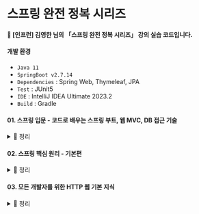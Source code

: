 # 스프링 완전 정복 시리즈

#### 📣 [인프런] 김영한 님의 「스프링 완전 정복 시리즈」 강의 실습 코드입니다.

#### 개발 환경
* `Java 11`
* `SpringBoot v2.7.14`
* `Dependencies` : Spring Web, Thymeleaf, JPA
* `Test` : JUnit5
* `IDE` : IntelliJ IDEA Ultimate 2023.2
* `Build` : Gradle

#### 01. 스프링 입문 - 코드로 배우는 스프링 부트, 웹 MVC, DB 접근 기술
  <details> 
   <summary> 📑 정리 </summary>

  </details>

#### 02. 스프링 핵심 원리 - 기본편
  <details> 
   <summary> 📑 정리 </summary>
  
##### `Section 1) 객체 지향 설계와 스프링`
  * `객체 지향 설계`

      * 객체 지향의 핵심은 **다형성**
      * But, 다형성 만으로는 OCP (개방-폐쇄 원칙), DIP (의존관계 역전 원칙)를 지킬 수 없다 ! 뭔가 더 필요하다. ➡️ **스프링 프레임워크의 등장**
    
  * `스프링`

      * 스프링은 다음 기술로 다형성과 OCP, DIP이 가능하도록 지원한다.
        * DI(Dependency Injection) 
        * **DI 컨테이너**
      * 클라이언트의 코드 변경 없이 기능 확장 가능 ➡️ 쉽게 부품을 교체하듯이 개발을 가능하게 해주는 스프링
   <br>
  
##### `Section 2, 3) 스프링 핵심 원리`
  * 비즈니스 요구사항의 일부분이 미확정된 상황일지라도 개발을 무기한 연기할 수는 없다. 객체 지향 설계 기법에 따라 인터페이스를 만들어 구현체를 언제든지 갈아 끼울 수 있도록 설계한다면, 추후 요구사항이 변경되더라도 유연하게 대처할 수 있다.
      * 즉, 역할과 구현을 분리하여 자유롭게 구현 객체를 조립할 수 있게 설계하자 !
        
* `좋은 객체 지향 설계 5가지 원칙 중 SRP, DIP, OCP`
 
  *  SRP 단일 책임 원칙 : 한 클래스는 하나의 책임만 가져야 한다.
          * 관심사를 분리하자 !

  *  DIP 의존 관계 역전 원칙 : 객체는 구체화가 아닌 추상화에 의존해야 한다.
          * 의존 관계를 주입하자 !

  *  OCP 개방 폐쇄 원칙 : 소프트웨어 요소는 확장에는 열려 있으나, 변경에는 닫혀 있어야 한다.
          * 클라이언트 코드를 변경하지 않도록 하자 !
       
* `제어의 역전 IoC (Inversion of Control)`

    * 프로그램의 제어 흐름을 직접 제어하는 것이 아닌 외부에서 관리하는 설계 원칙
        * 내가 호출하는 것이 아니라 프레임워크 같은 것이 내 코드를 대신 호출해준다 ! (예 : JUnit)
       
* `의존 관계 주입 DI (Dependency Injection)`

    * 애플리케이션 실행 시점에 외부에서 실제 구현 객체를 생성하고 클라이언트에 전달해서 클라이언트와 서버의 실제 의존 관계가 연결 되는 것
    * 객체 인스턴스를 생성하고, 그 참조값을 전달하여 연결
    * 클라이언트 코드 변경 없이 클라이언트가 호출하는 대상의 타입 인스턴스 변경 가능
    * 정적인 클래스 의존 관계를 변경하지 않으면서 동적인 객체 인스턴스 의존 관계 변경 용이

* `IoC 컨테이너, DI 컨테이너`
 
    * 객체를 생성하고 관리하면서 의존 관계를 연결해주는 것
    <br>

##### `Section 4) 스프링 컨테이너와 스프링 빈`
  * `스프링 컨테이너`
    
    * 스프링에서 의존관계 주입(DI)을 이용하여 애플리케이션을 구성하는 여러 빈(Bean)들의 생명 주기와 애플리케이션의 서비스 실행 등을 관리하며 생성된 인스턴스들에게 기능 제공
      * 빈(Bean) : 스프링에서 스프링이 제어권을 가져 직접 생성하고, 의존 관계를 부여하는 오브젝트 
    * 스프링 컨테이너에 적절한 설정이 있다면, 프로그래머의 개입 없이 작성된 코드를 컨테이너가 빈을 스스로 참조한 뒤, 알아서 관리 가능
  * `BeanFactory와 ApplicationContext`

    * `BeanFactory`
      * 빈을 관리하고 조회하는 기능을 담당하는 스프링 컨테이너의 최상위 인터페이스

    * `ApplicationContext`
      * BeanFactory 기능을 모두 상속 받아 제공 
      * BeanFactory 기능 + 부가 기능 제공 ➡️ BeanFactory의 확장 버전

       💡 참고로 BeanFactory를 직접 사용할 일은 거의 없다. 부가 기능이 포함된 ApplicationContext 사용 !

##### `Section 5) 싱글톤 컨테이너`
  * `싱글톤 패턴`
      
      * 고객의 요청이 들어올 때마다 객체를 생성하는 것이 아닌, 이미 만들어진 객체를 공유하여 사용하는 패턴
        ```java
        public class Singleton {

            // 1. static 영역에 객체를 딱 1개만 생성
            private static Singleton instance = new Singleton();

            // 2. public으로 열어서 객체 인스턴스가 필요하면 이 static 메서드를 통해서만 조회하도록 허용
            public static Singleton getInstance() {
                return instance;
            }

            // 3. 생성자를 private으로 선언하여 외부에서 new 키워드를 사용한 객체 생성을 못하게 막음
            private Singleton() {
            }
        
            public void logic() {
                System.out.println("싱글톤 객체 로직 호출");
            }
        }
        ```
       
  * `싱글톤 컨테이너`

      * 유연성이 떨어지는 각종 싱글톤 패턴의 문제점을 해결하면서, 싱글톤 패턴을 적용하지 않아도 객체 인스턴스를 싱글톤으로 관리
      * 스프링 빈 : 컨테이너의 도움을 받아 싱글톤 스콥으로 관리되는 빈
      
  * `싱글톤 방식의 주의점`
      * 무상태(stateless)로 설계하자.
        * 특정 클라이언트에 의존적이거나 값을 변경할 수 있는 필드가 있으면 안된다. ➡️ 가급적 읽기만 가능해야 한다!
        * **필드에 공유되지 않는** 지역변수, 파라미터, ThreadLocal 등을 사용하자 ➡️ ❗스프링 빈의 필드에 공유값을 설정하면, 정말 큰 장애가 발생할 수 있다❗
          
  * `@Configuration`
      * @Bean만 사용해도 스프링 빈으로 등록은 되지만, 싱글톤이 유지되지 않는다. ➡️ 이때 @Configuration을 사용하면 @Bean을 등록할 때 **싱글톤이 되도록 보장**해준다.
      * @Bean이 붙은 메서드마다 이미 스프링 빈이 존재하면 존재하는 빈 반환
      * 스프링 빈이 없으면, 생성해서 스프링 빈으로 등록하고 반환하는 코드가 동적으로 만들어짐

##### `Section 6) 컴포넌트 스캔`
  * `@ComponentScan`
    
      * `@Component` 애노테이션이 붙은 클래스를 스캔하여 설정 정보가 없어도 자동으로 스프링 빈으로 등록
      * 의존 관계를 자동으로 주입해주는 `@Autowired` 기능도 제공
   
  * `컴포넌트 스캔 기본 대상`
  
      * `@Component` : 컴포넌트 스캔
      * `@Controller` : 스프링 MVC 컨트롤러
      * `@Service` : 스프링 비즈니스 로직
      * `@Repository` : 스프링 데이터 접근 계층, 데이터 계층의 예외를 스프링 예외로 변환
      * `@Configuration` : 스프링 설정 정보, 스프링 빈이 싱글톤을 유지하도록 추가 처리
   
  * `중복 등록과 충돌`
  
      * `Case 1` : 자동 빈 등록 vs 자동 빈 등록
        * 이름이 같은 경우 스프링에서 `ConflictingBeanDefinitionException` 예외 발생 
      
      * `Case 2` : 수동 빈 등록 vs 자동 빈 등록
        * 우선권 : 수동 빈 등록 ➡️ 수동 빈이 자동 빈을 오버라이딩
        * 최근 스프링 부트에서는 수동 빈 등록과 자동 빈 등록이 충돌나면, 오류가 발생하도록 기본값 설정 

##### `Section 7) 의존관계 자동 주입`
  * `다양한 의존관계 주입 방법` : **생성자 주입**, 수정자 주입(setter 주입), 필드 주입(사용 권장 X), 일반 메서드 주입
  * ❗생성자 주입을 사용하자❗     
    * 객체 생성 시, 딱 1번만 호출 ➡️ 불변하게 설계 가능          
    * 필드에 final 키워드 사용 가능한 유일한 방식
      * 주입 데이터 누락 시, 컴파일 오류 발생 ➡️ 오류 확인 용이  
    * 생성자가 딱 1개만 있으면, `@Autowired` 생락해도 자동 주입

  * `주입할 스프링 빈이 없어도 동작해야 할 때`
      * 옵션 처리    
        * `@Autowired(required=false)` : 자동 주입 대상이 없으면, 수정자 메서드 자체 호출 X
        * org.springframework.lang.@Nullable : 자동 주입 대상이 없으면, null 입력
        * Optional<> : 자동 주입 대상이 없으면, Optional.empty 입력

  * `Lombok`
    * 반복 메서드 작성 코드를 줄여주는 코드 다이어트 라이브러리
    * `@RequiredArgsConstructor` : 필수 값인 final이 붙은 필드를 모아서 생성자 자동으로 생성
   
  * `정리`
    * 편리한 자동 기능은 기본으로 사용하되, 애플리케이션의 특징에 따라 적절한 빈 등록 방식을 사용하자
      * `업무 로직 빈` : 수가 많고 어느정도 유사한 패턴이 있는 업무 로직의 경우, 자동 기능 사용 권장 
      * `기술 지원 빈` : 수가 적고 애플리케이션 전반에 걸쳐 광범위하게 영향을 미치는 기술 지원의 경우, 수동 빈으로 등록하여 명확하게 드러내는 것이 좋음
     
##### `Section 8) 빈 생명주기 콜백`
  * `객체의 초기화 및 종료 작업이 필요한 이유`
    * 시간이 걸리는 작업(DB 연결, 네트워크 소켓 등)을 애플리케이션 시작 시점에 미리 연결하여 효율성 증대
    * 빈이 소멸하기 일보 직전에 안전하게 종료할 수 있도록 메서드 호출
    * 테스트 케이스 작성시, 테스트 픽스처를 준비하는 경우

  * `스프링 빈의 이벤트 라이프사이클`
    * 스프링 컨테이너 생성 ➡️ 스프링 빈 생성 ➡️ 의존 관계 주입 ➡️ 초기화 콜백 ➡️ 사용 ➡️ 소멸 전 콜백 ➡️ 스프링 종료
      * 초기화 콜백 : 빈이 생성되고, 빈의 의존 관계 주입이 완료된 후 호출
      * 소멸 전 콜백 : 빈이 소멸되기 직전 호출 
   
  * `스프링에서 빈 생명주기 콜백을 지원하는 방법`
    * `애노테이션 (@PostConstruct, @PreDestroy)`
      * 최신 스프링에서 가장 권장하는 방법
      * 패키지 : **javax**.annotation
        * 자바 표준 ➡️ 스프링이 아닌 다른 컨테이너에서도 동작
      * But, 외부 라이브러리 적용 불가 (코드 수정 불가) ➡️ 외부 라이브러리 초기화 및 종료 필요할 경우, 설정 정보를 사용하는 `@Bean`의 `initMethod`, `destroyMethod` 적용하기

    * `빈 등록 초기화, 소멸 메서드 지정`

    * `인터페이스 (InitializingBean, DisposableBean)`

##### `Section 9) 빈 스코프`  
  * `빈 스코프`
    * 번역 그대로 '빈이 존재할 수 있는 범위'
    * 스프링이 지원하는 빈 스코프 종류 : 싱글톤, 프로토타입, 웹 관련 스코프 (request, session, application)
      * `싱글톤 빈`
        * 스프링 빈이 기본적으로 생성하는 스코프
        * 스프링 컨테이너의 시작 ~ 종료까지 유지되는 가장 넓은 범위의 스코프
        * 스프링 컨테이너에 요청할 때마다 항상 같은 객체 인스턴스의 스프링 빈 반환

      * `프로토타입 빈`  
        * 스프링 컨테이너에 요청할 때마다 새로운 프로토타입 빈을 생성하여 반환
        * 스프링 컨테이너는 프로토타입 빈의 생성과 의존 관계 주입, 그리고 초기화까지만 관여 (➡️ @PreDestroy 같은 종료 메서드 호출 X)
        * 싱글톤 빈과 함께 사용시 문제점 : `싱글톤 빈이 프로토타입 빈을 주입받는 경우`
          * 싱글톤의 프로토타입 빈이 매번 바뀌지 않고 같은 빈 사용 (싱글톤 빈이 ApplicationContext가 처음 동작할 때 빈을 만들고, 주입해서 종료될 때까지 계속 사용하기 때문에 싱글톤 빈 안에 있는 프로토타입도 처음 주입된 채 그대로 사용하게 됨) ➡️ **객체 조회가 꼭 필요한 시점까지 스프링 빈 요청을 지연 시키자 !**
            * 해결 방법 1 : `Provider`
              * ObjectProvider , JSR330 Provider 등을 사용하여 내부에서 스프링 컨테이너를 통해 해당 빈을 찾아서 반환(**DL**, **D**ependency **L**ookup)
              ```java
              @Component
              public class Single {

              @Autowired
              ObjectProvider<ProtoType> protoType;

              public ProtoType getProtoType() {
              return protoType.getIfAvailable();
                  }
              }
              ```

            * 해결 방법 2 : `Proxy`
              ```java
              @Component
              @Scope(value = "prototype", proxyMode = ScopedProxyMode.TARGET_CLASS)
              public class ProtoType {
              }
              ```
       
      * `웹 스코프`
        * 웹 환경에서만 동작한다.
        * 스프링이 해당 스코프의 종료 시점까지 관리한다. (➡️ 종료 메서드가 호출된다.)
 
  </details>

  #### 03. 모든 개발자를 위한 HTTP 웹 기본 지식
  <details> 
   <summary> 📑 정리 </summary>

##### `Section 1) 인터넷 네트워크`
  * 복잡한 인터넷 망에서 메시지를 보내기 위해 제일 먼저 IP(인터넷 프로토콜) 필요
    * 지정한 IP 주소에 데이터를 전달해주고, 패킷이라는 통신 단위로 데이터를 전달해줌
  * But, IP 프로토콜만으로는 메시지가 잘 도착했는지 신뢰하기 어렵고 포트 개념이 존재하지 않아 메시지 순서가 꼬일 수 있음 ➡️ 이런 문제점들을 **TCP 프로토콜**이 해결해줌
    * `TCP` 
      * TCP 3 way handshake을 통해 클라이언트도 서버를 믿을 수 있고, 서버도 클라이언트를 믿을 수 있음
      * 서버가 중간에 꺼질 경우 : SYN 메시지 전송 ➡️ 서버 응답 X ➡️ 클라이언트 : 어 ? 이거 응답이 없는데 ?! 문제가 있네 ! ➡️ 연결 X
      * 메시지를 보냈는데 패킷이 중간에 누락될 경우, 내가 알 수 있음 ➡️ IP 프로토콜의 한계(비신뢰성) 해결
      * 순서 보장 ➡️ IP 프로토콜의 한계(비신뢰성) 해결
  * `UDP` : IP에 PORT 번호와 체크섬 추가, 필요하면 애플리케이션에서 UDP 프로토콜 위에 기능 확장 가능
    * `PORT` : 같은 IP 안에서 동작하는 애플리케이션을 구분하기 위해서 사용
  * `DNS (Domain Name Service)`: 변하기 쉽고 외우기 어려운 IP 주소를 DNS 서버를 통해 도메인 명(예 : google.com)을 등록하여 사용할 수 있도록 도와줌
  
##### `Section 2) URI와 웹 브라우저 요청 흐름`
  * `URI (Uniform Resource Identifier)` : 인터넷 자원을 나타내는 고유 식별자
    * `URL (Uniformed Resource Locator)` : URI 에 포함되는 개념으로, 해당 자원의 위치 지정
    * `URN (Uniformed Resource Name)` : URI 에 포함되는 개념으로, 해당 자원에 이름 부여
  
  * `웹 브라우저 요청 흐름`
    * 웹 브라우저가 HTTP 메시지 생성 ➡️ SOCKET 라이브러리를 통해 요청 패킷을 서버로 전달 ➡️ 서버로 요청 패킷이 도착하면 HTTP 응답 메시지 생성 ➡️ SOCKET 라이브러리를 통해 응답 패킷을 웹 브라우저로 전달 ➡️ 웹 브라우저로 응답 패킷이 도착하면 HTML 렌더링

##### `Section 3) HTTP 기본`
 * `HTTP 특징`

   * `클라이언트 서버 구조`
     * 클라이언트 : 서버에 요청을 보내고, 응답 대기 (Request) ➡️ 서버 : 요청에 대한 결과를 만들어서 응답 (Response)
   * `무상태 프로토콜 (Stateless)`
     * 서버가 클라이언트 상태 보존 X ➡️ 클라이언트 요청이 증가해도 서버 대거 투입 가능 (스케일 아웃)
     * 웹 애플리케이션을 설계할 때는 최대한 무상태로 설계
     * 정말 어쩔 수 없는 경우에 한해서만 상태 유지 (예 : 로그인)
   * `비연결성 (Connectionless)`
     * 클라이언트 요청이 들어오면, 서버는 응답을 하고 연결 유지 X ➡️ 최소한의 자원 유지로 서버 자원 효율적으로 사용 가능
     * HTTP : 연결을 유지하지 않는 모델, 비연결성의 한계를 극복한 `HTTP 지속 연결 (Persistent Connections)`사용 
   * `HTTP 메시지`
     * HTTP 메시지 구조 
       * `start-line`
         * `request-line`
           * method SP request-target SP HTTP-version CRLF 
         * `status-line`
           * HTTP-version SP status-code SP reason-phrase CRLF 
       * `header`
         * field-name ":" OWS field-value OWS (OWS : 띄어쓰기 허용)
       * `empty line (CRLF)`
       * `message body` 
   * `단순함, 확장 가능`

##### `Section 4) HTTP 메서드`
 * HTTP 메서드 종류
   * `GET`
     * 리소스 조회 
   * `POST`
      * 요청 데이터 처리       
   * `PUT`
     * 리소스 완전 대체 (덮어쓰기), 해당 리소스가 없으면 생성
     * 클라이언트가 리소스 식별 (POST와 차이점) 
   * `PATCH`
     * 리소스 부분 변경
     * `PATCH` 지원이 안 될 경우, `POST` 사용    
   * `DELETE`
     * 리소스 제거

  * HTTP 메서드 속성
     * `안전 (Safe Methods)`
       * 계속 호출해도 리소스 변경 X  
     * `멱등 (Idempotent Methods)`
       * 같은 요청을 여러번 해도 동일 결과 조회 (GET, PUT, DELETE)
       * 외부 요인으로 중간에 리소스가 변경되는 것까지 고려 X
     * `캐시 가능(Cacheable Methods)`
       * GET, HEAD 캐시 사용 가능

##### `Section 5) HTTP 메서드 활용`
 * 데이터 전달 방식
   * `쿼리 파라미터`를 통한 데이터 전송
     * GET (조회에만 사용, 리소스 변경이 발생하는 곳은 사용 금지)
     * 주로 정렬 필터 (검색어)   

   * `메시지 바디`를 통한 데이터 전송
     * POST, PUT, PATCH
     * 회원 가입, 상품 주문, 리소스 등록, 리소스 변경

     * `HTML Form`을 통한 데이터 전송
       * GET, POST만 지원 ➡️ 제약 O
       * 컨트롤 URI (컨트롤러, Controller)
         * 동사로 된 리소스 경로 사용
         * HTTP 메서드로 해결하기 어려운 경우 추가 프로세스 실행

     * `HTTP API`를 통한 데이터 전송
       * 컬렉션 (Collection)
         * POST 기반 등록
         * 서버가 관리하는 리소스 저장소
         * 서버가 리소스 URI 생성 및 관리

       * 스토어 (Store)
         * PUT 기반 등록
         * 클라이언트가 관리하는 리소스 저장소
         * 클라이언트가 리소스 URI를 알고 관리

  </details>
  
